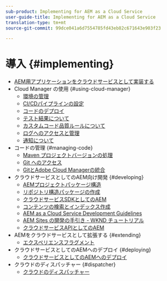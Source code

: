 ```yaml
---
sub-product: Implementing for AEM as a Cloud Service
user-guide-title: Implementing for AEM as a Cloud Service
translation-type: tm+mt
source-git-commit: 99dce041a6d7554785fd43eb82c671643e903f23

---
```



# 導入 {#implementing}

+ [AEM用アプリケーションをクラウドサービスとして実装する](/help/implementing/home.md)
+ Cloud Manager の使用 {#using-cloud-manager}
   + [環境の管理](cloud-manager/manage-environments.md)
   + [CI/CDパイプラインの設定](cloud-manager/configure-pipeline.md)
   + [コードのデプロイ](cloud-manager/deploy-code.md)
   + [テスト結果について](cloud-manager/understand-test-results.md)
   + [カスタムコード品質ルールについて](cloud-manager/custom-code-quality-rules.md)
   + [ログへのアクセスと管理](cloud-manager/manage-logs.md)
   + [通知について](cloud-manager/notifications.md)
+ コードの管理 {#managing-code}
   + [Maven プロジェクトバージョンの処理](cloud-manager/project-version-handling.md)
   + [Git へのアクセス](cloud-manager/accessing-git.md)
   + [GitとAdobe Cloud Managerの統合](cloud-manager/integrating-with-git.md)
+ クラウドサービスとしてのAEM向け開発 {#developing}
   + [AEMプロジェクトパッケージ構造](developing/introduction/aem-project-content-package-structure.md)
   + [リポジトリ構造パッケージの作成](developing/introduction/repository-structure-package.md)
   + [クラウドサービスSDKとしてのAEM](developing/introduction/aem-as-a-cloud-service-sdk.md)
   + [コンテンツの検索とインデックス作成](/help/operations/indexing.md)
   + [AEM as a Cloud Service Development Guidelines](developing/introduction/development-guidelines.md)
   + [AEM Sites の開発の手引き - WKND チュートリアル](developing/introduction/develop-wknd-tutorial.md)
   + [クラウドサービスAPIとしてのAEM](https://docs.adobe.com/content/help/en/experience-manager-cloud-service/implementing/developing/ref/javadoc/index.html)
+ AEMをクラウドサービスとして拡張する {#extending}
   + [エクスペリエンスフラグメント](developing/extending/experience-fragments.md)
+ クラウドサービスとしてのAEMへのデプロイ {#deploying}
   + [クラウドサービスとしてのAEMへのデプロイ](deploying/overview.md)
+ クラウドのディスパッチャー {#dispatcher}
   + [クラウドのディスパッチャー](dispatcher/overview.md)
